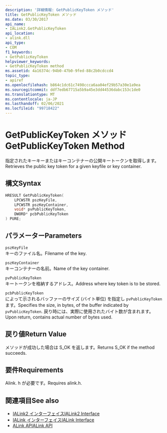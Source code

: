 ```yaml
---
description: '詳細情報: GetPublicKeyToken メソッド'
title: GetPublicKeyToken メソッド
ms.date: 03/30/2017
api_name:
- IALink2.GetPublicKeyToken
api_location:
- alink.dll
api_type:
- COM
f1_keywords:
- GetPublicKeyToken
helpviewer_keywords:
- GetPublicKeyToken method
ms.assetid: 4a16374c-94b0-47b0-9fed-88c2b0cdccd4
topic_type:
- apiref
ms.openlocfilehash: b864c1dc61c7498ccca6aa04ef29b57a30e1a9ea
ms.sourcegitcommit: ddf7edb67715a5b9a45e3dd44536dabc153c1de0
ms.translationtype: MT
ms.contentlocale: ja-JP
ms.lasthandoff: 02/06/2021
ms.locfileid: "99718422"
---
```

# <a name="getpublickeytoken-method"></a><span data-ttu-id="61577-103">GetPublicKeyToken メソッド</span><span class="sxs-lookup"><span data-stu-id="61577-103">GetPublicKeyToken Method</span></span>

<span data-ttu-id="61577-104">指定されたキーキーまたはキーコンテナーの公開キートークンを取得します。</span><span class="sxs-lookup"><span data-stu-id="61577-104">Retrieves the public key token for a given keyfile or key container.</span></span>  
  
## <a name="syntax"></a><span data-ttu-id="61577-105">構文</span><span class="sxs-lookup"><span data-stu-id="61577-105">Syntax</span></span>  
  
```cpp  
HRESULT GetPublicKeyToken(  
    LPCWSTR pszKeyFile,  
    LPCWSTR pszKeyContainer,  
    void* pvPublicKeyToken,  
    DWORD* pcbPublicKeyToken  
) PURE;  
```  
  
## <a name="parameters"></a><span data-ttu-id="61577-106">パラメーター</span><span class="sxs-lookup"><span data-stu-id="61577-106">Parameters</span></span>  

 `pszKeyFile`  
 <span data-ttu-id="61577-107">キーのファイル名。</span><span class="sxs-lookup"><span data-stu-id="61577-107">Filename of the key.</span></span>  
  
 `pszKeyContainer`  
 <span data-ttu-id="61577-108">キーコンテナーの名前。</span><span class="sxs-lookup"><span data-stu-id="61577-108">Name of the key container.</span></span>  
  
 `pvPublicKeyToken`  
 <span data-ttu-id="61577-109">キートークンを格納するアドレス。</span><span class="sxs-lookup"><span data-stu-id="61577-109">Address where key token is to be stored.</span></span>  
  
 `pcbPublicKeyToken`  
 <span data-ttu-id="61577-110">によって示されるバッファーのサイズ (バイト単位) を指定し `pvPublicKeyToken` ます。</span><span class="sxs-lookup"><span data-stu-id="61577-110">Specifies the size, in bytes, of the buffer indicated by `pvPublicKeyToken`.</span></span> <span data-ttu-id="61577-111">戻り時には、実際に使用されたバイト数が含まれます。</span><span class="sxs-lookup"><span data-stu-id="61577-111">Upon return, contains actual number of bytes used.</span></span>  
  
## <a name="return-value"></a><span data-ttu-id="61577-112">戻り値</span><span class="sxs-lookup"><span data-stu-id="61577-112">Return Value</span></span>  

 <span data-ttu-id="61577-113">メソッドが成功した場合は S_OK を返します。</span><span class="sxs-lookup"><span data-stu-id="61577-113">Returns S_OK if the method succeeds.</span></span>  
  
## <a name="requirements"></a><span data-ttu-id="61577-114">要件</span><span class="sxs-lookup"><span data-stu-id="61577-114">Requirements</span></span>  

 <span data-ttu-id="61577-115">Alink. h が必要です。</span><span class="sxs-lookup"><span data-stu-id="61577-115">Requires alink.h.</span></span>  
  
## <a name="see-also"></a><span data-ttu-id="61577-116">関連項目</span><span class="sxs-lookup"><span data-stu-id="61577-116">See also</span></span>

- [<span data-ttu-id="61577-117">IALink2 インターフェイス</span><span class="sxs-lookup"><span data-stu-id="61577-117">IALink2 Interface</span></span>](ialink2-interface.md)
- [<span data-ttu-id="61577-118">IALink インターフェイス</span><span class="sxs-lookup"><span data-stu-id="61577-118">IALink Interface</span></span>](ialink-interface.md)
- [<span data-ttu-id="61577-119">ALink API</span><span class="sxs-lookup"><span data-stu-id="61577-119">ALink API</span></span>](index.md)
